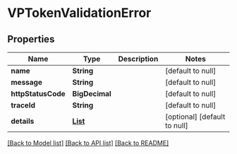 # VPTokenValidationError

## Properties

| Name               | Type                                               | Description | Notes                        |
| ------------------ | -------------------------------------------------- | ----------- | ---------------------------- |
| **name**           | **String**                                         |             | [default to null]            |
| **message**        | **String**                                         |             | [default to null]            |
| **httpStatusCode** | **BigDecimal**                                     |             | [default to null]            |
| **traceId**        | **String**                                         |             | [default to null]            |
| **details**        | [**List**](InvalidParameterError_details_inner.md) |             | [optional] [default to null] |

[[Back to Model list]](../README.md#documentation-for-models) [[Back to API list]](../README.md#documentation-for-api-endpoints) [[Back to README]](../README.md)
